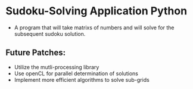 # Sudoku-Solving Application Python

* A program that will take matrixs of numbers and will solve for the subsequent sudoku solution. 

## Future Patches:

* Utilize the mutli-processing library 
* Use openCL for parallel determination of solutions
* Implement more efficient algorithms to solve sub-grids 
